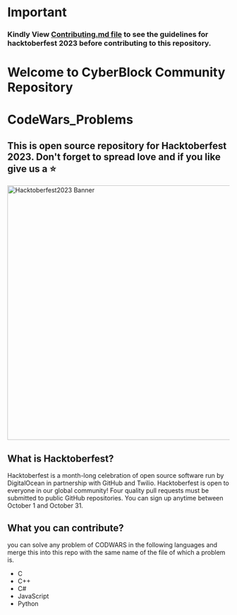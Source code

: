 # Important

### Kindly View [Contributing.md file](https://github.com/mwaliahmad/CodeWars_Problems/blob/main/CONTRIBUTING.md) to see the guidelines for hacktoberfest 2023 before contributing to this repository.

# Welcome to CyberBlock Community Repository
# CodeWars_Problems

## This is open source repository for Hacktoberfest 2023. Don't forget to spread love and if you like give us a ⭐️

<img width="576" alt="Hacktoberfest2023 Banner" src="https://user-images.githubusercontent.com/54318487/193989847-0891d8c8-88e3-4395-acbb-8e0df99e84ef.png">

## What is Hacktoberfest?
Hacktoberfest is a month-long celebration of open source software run by DigitalOcean in partnership with GitHub and Twilio. Hacktoberfest is open to everyone in our global community! Four quality pull requests must be submitted to public GitHub repositories. You can sign up anytime between October 1 and October 31.

## What you can contribute? 

you can solve any problem of CODWARS in the following languages and merge this into this repo with the same name of the file of which a problem is.
- C
- C++
- C#
- JavaScript
- Python
